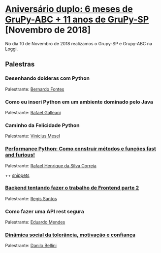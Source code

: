 # [Aniversário duplo: 6 meses de GruPy-ABC + 11 anos de GruPy-SP][0] [Novembro de 2018]

No dia 10 de Novembro de 2018 realizamos o Grupy-SP e Grupy-ABC na Loggi.


## Palestras

### Desenhando doideras com Python

Palestrante: [Bernardo Fontes][1]

### Como eu inseri Python em um ambiente dominado pelo Java

Palestrante: [Rafael Galleani][2]


### Caminho da Felicidade Python

Palestrante: [Vinicius Mesel][3]


### [Performance Python: Como construir métodos e funções fast and furious!][8]

Palestrante: [Rafael Henrique da Silva Correia][4]

++ [snippets][9]


### [Backend tentando fazer o trabalho de Frontend parte 2][10]

Palestrante: [Regis Santos][5]


### Como fazer uma API rest segura

Palestrante: [Eduardo Mendes][6]


### [Dinâmica social da tolerância, motivação e confiança][11]

Palestrante: [Danilo Bellini][7]


[0]: https://www.meetup.com/pt-BR/Grupy-SP/events/256006839/
[1]: https://github.com/berinhard
[2]: https://github.com/rafegal
[3]: https://github.com/vmesel
[4]: https://github.com/rafaelhenrique
[5]: https://github.com/rg3915
[6]: https://github.com/dunossauro
[7]: https://github.com/danilobellini
[8]: https://speakerdeck.com/rafaelhenrique/performance-python-como-construir-metodos-e-funcoes-fast-and-furious
[9]: https://gist.github.com/rafaelhenrique/f18bbfafd3c9066f3eca3f1f024937ed
[10]: https://slides.com/regissilva/backend-tentando-fazer-o-trabalho-de-frontend-parte-2#/
[11]: https://github.com/danilobellini/notebooks/blob/master/2018-11-10_Axelrod/2018-11-10_Axelrod.ipynb
